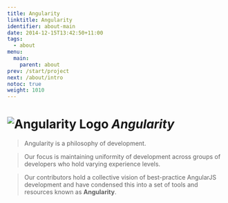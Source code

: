 ```yaml
---
title: Angularity
linktitle: Angularity
identifier: about-main
date: 2014-12-15T13:42:50+11:00
tags:
  - about
menu:
  main:
    parent: about
prev: /start/project
next: /about/intro
notoc: true
weight: 1010
---
```


# ![Angularity Logo](/assets/logo.png) *Angularity*

> Angularity is a philosophy of development.

> Our focus is maintaining uniformity of development across groups of developers who hold varying experience levels.

> Our contributors hold a collective vision of best-practice AngularJS development and have condensed this into a set of
tools and resources known as **Angularity**.
